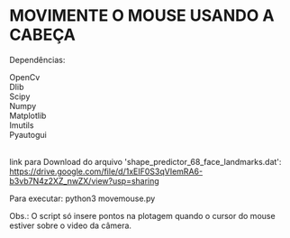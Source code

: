 # MOVIMENTE O MOUSE USANDO A CABEÇA
Dependências:

OpenCv</br>
Dlib</br>
Scipy</br>
Numpy</br>
Matplotlib</br>
Imutils</br>
Pyautogui</br>
</br>

link para Download do arquivo 'shape_predictor_68_face_landmarks.dat':  https://drive.google.com/file/d/1xEIF0S3qVIemRA6-b3vb7N4z2XZ_nwZX/view?usp=sharing 
</br>

Para executar: python3 movemouse.py

Obs.: O script só insere pontos na plotagem quando o cursor do mouse estiver sobre o video da câmera.
